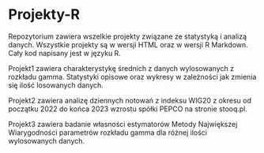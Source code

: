 # Projekty-R
Repozytorium zawiera wszelkie projekty związane ze statystyką i analizą danych. Wszystkie projekty są w wersji HTML oraz w wersji R Markdown. Cały kod napisany jest w języku R.

Projekt1 zawiera charakterystykę średnich z danych wylosowanych z rozkładu gamma. Statystyki opisowe oraz wykresy w zależności jak zmienia się ilość losowanych danych.

Projekt2 zawiera analizę dziennych notowań z indeksu WIG20 z okresu od początku 2022 do końca 2023 wzrostu spółki PEPCO na stronie stooq.pl. 

Projekt3 zawiera badanie własności estymatorów Metody Największej Wiarygodności parametrów rozkładu gamma dla różnej ilości wylosowanych danych.


